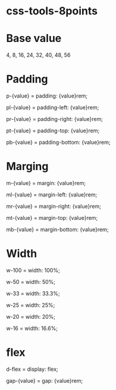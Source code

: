 # css-tools-8points

# Base value
4, 8, 16, 24, 32, 40, 48, 56

# Padding
p-{value} = padding: {value}rem;  

pl-{value} = padding-left: {value}rem;  

pr-{value} = padding-right: {value}rem;  

pt-{value} = padding-top: {value}rem;  

pb-{value} = padding-bottom: {value}rem;  


# Marging
m-{value} = margin: {value}rem;  

ml-{value} = margin-left: {value}rem;  

mr-{value} = margin-right: {value}rem;  

mt-{value} = margin-top: {value}rem;  

mb-{value} = margin-bottom: {value}rem;  


# Width 
w-100 = width: 100%;  

w-50 = width: 50%;  

w-33 = width: 33.3%;  

w-25 = width: 25%;  

w-20 = width: 20%;  

w-16 = width: 16.6%;  


# flex

d-flex = display: flex;

gap-{value} = gap: {value}rem; 
